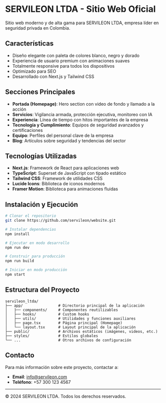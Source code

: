 # SERVILEON LTDA - Sitio Web Oficial

Sitio web moderno y de alta gama para SERVILEON LTDA, empresa líder en seguridad privada en Colombia.

## Características

- Diseño elegante con paleta de colores blanco, negro y dorado
- Experiencia de usuario premium con animaciones suaves
- Totalmente responsive para todos los dispositivos
- Optimizado para SEO
- Desarrollado con Next.js y Tailwind CSS

## Secciones Principales

- **Portada (Homepage)**: Hero section con video de fondo y llamado a la acción
- **Servicios**: Vigilancia armada, protección ejecutiva, monitoreo con IA
- **Experiencia**: Línea de tiempo con hitos importantes de la empresa
- **Tecnología y Cumplimiento**: Equipos de seguridad avanzados y certificaciones
- **Equipo**: Perfiles del personal clave de la empresa
- **Blog**: Artículos sobre seguridad y tendencias del sector

## Tecnologías Utilizadas

- **Next.js**: Framework de React para aplicaciones web
- **TypeScript**: Superset de JavaScript con tipado estático
- **Tailwind CSS**: Framework de utilidades CSS
- **Lucide Icons**: Biblioteca de iconos modernos
- **Framer Motion**: Biblioteca para animaciones fluidas

## Instalación y Ejecución

```bash
# Clonar el repositorio
git clone https://github.com/servileon/website.git

# Instalar dependencias
npm install

# Ejecutar en modo desarrollo
npm run dev

# Construir para producción
npm run build

# Iniciar en modo producción
npm start
```

## Estructura del Proyecto

```
servileon_ltda/
├── app/                # Directorio principal de la aplicación
│   ├── components/     # Componentes reutilizables
│   ├── hooks/          # Custom hooks
│   ├── utils/          # Utilidades y funciones auxiliares
│   ├── page.tsx        # Página principal (Homepage)
│   └── layout.tsx      # Layout principal de la aplicación
├── public/             # Archivos estáticos (imágenes, videos, etc.)
├── styles/             # Estilos globales
└── ...                 # Otros archivos de configuración
```

## Contacto

Para más información sobre este proyecto, contactar a:

- **Email**: info@servileon.com
- **Teléfono**: +57 300 123 4567

---

© 2024 SERVILEON LTDA. Todos los derechos reservados.
